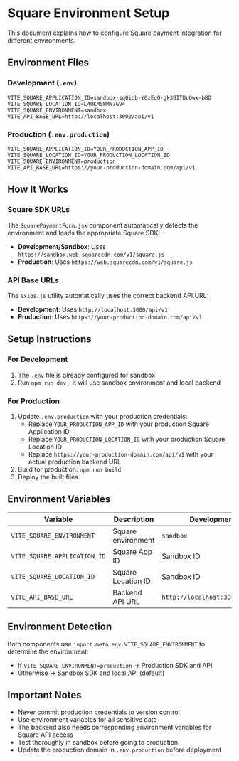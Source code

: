 # Square Environment Setup

This document explains how to configure Square payment integration for different environments.

## Environment Files

### Development (`.env`)

```env
VITE_SQUARE_APPLICATION_ID=sandbox-sq0idb-Y0zEcQ-gk3BITDuOwx-bBQ
VITE_SQUARE_LOCATION_ID=L40KMSWMN7GV4
VITE_SQUARE_ENVIRONMENT=sandbox
VITE_API_BASE_URL=http://localhost:3000/api/v1
```

### Production (`.env.production`)

```env
VITE_SQUARE_APPLICATION_ID=YOUR_PRODUCTION_APP_ID
VITE_SQUARE_LOCATION_ID=YOUR_PRODUCTION_LOCATION_ID
VITE_SQUARE_ENVIRONMENT=production
VITE_API_BASE_URL=https://your-production-domain.com/api/v1
```

## How It Works

### Square SDK URLs

The `SquarePaymentForm.jsx` component automatically detects the environment and loads the appropriate Square SDK:

- **Development/Sandbox**: Uses `https://sandbox.web.squarecdn.com/v1/square.js`
- **Production**: Uses `https://web.squarecdn.com/v1/square.js`

### API Base URLs

The `axios.js` utility automatically uses the correct backend API URL:

- **Development**: Uses `http://localhost:3000/api/v1`
- **Production**: Uses `https://your-production-domain.com/api/v1`

## Setup Instructions

### For Development

1. The `.env` file is already configured for sandbox
2. Run `npm run dev` - it will use sandbox environment and local backend

### For Production

1. Update `.env.production` with your production credentials:
   - Replace `YOUR_PRODUCTION_APP_ID` with your production Square Application ID
   - Replace `YOUR_PRODUCTION_LOCATION_ID` with your production Square Location ID
   - Replace `https://your-production-domain.com/api/v1` with your actual production backend URL
2. Build for production: `npm run build`
3. Deploy the built files

## Environment Variables

| Variable                     | Description        | Development                    | Production                       |
| ---------------------------- | ------------------ | ------------------------------ | -------------------------------- |
| `VITE_SQUARE_ENVIRONMENT`    | Square environment | `sandbox`                      | `production`                     |
| `VITE_SQUARE_APPLICATION_ID` | Square App ID      | Sandbox ID                     | Production ID                    |
| `VITE_SQUARE_LOCATION_ID`    | Square Location ID | Sandbox ID                     | Production ID                    |
| `VITE_API_BASE_URL`          | Backend API URL    | `http://localhost:3000/api/v1` | `https://your-domain.com/api/v1` |

## Environment Detection

Both components use `import.meta.env.VITE_SQUARE_ENVIRONMENT` to determine the environment:

- If `VITE_SQUARE_ENVIRONMENT=production` → Production SDK and API
- Otherwise → Sandbox SDK and local API (default)

## Important Notes

- Never commit production credentials to version control
- Use environment variables for all sensitive data
- The backend also needs corresponding environment variables for Square API access
- Test thoroughly in sandbox before going to production
- Update the production domain in `.env.production` before deployment
